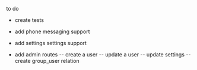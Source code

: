 to do 

- create tests

- add phone messaging support

- add settings settings support

- add admin routes
-- create a user
-- update a user
-- update settings
-- create group_user relation
